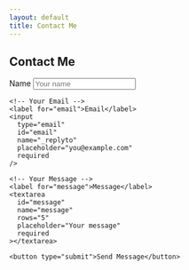 ```yaml
---
layout: default
title: Contact Me
---
```


<section id="contact">
  <h2>Contact Me</h2>

<form id="contact-form" method="POST" class="contact-form">
    <label for="name">Name</label>
    <input
      type="text"
      id="name"
      name="name"
      placeholder="Your name"
      required
    />

    <!-- Your Email -->
    <label for="email">Email</label>
    <input
      type="email"
      id="email"
      name="_replyto"
      placeholder="you@example.com"
      required
    />

    <!-- Your Message -->
    <label for="message">Message</label>
    <textarea
      id="message"
      name="message"
      rows="5"
      placeholder="Your message"
      required
    ></textarea>

    <button type="submit">Send Message</button>
  </form>
</section>